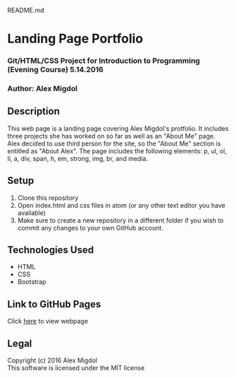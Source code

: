 README.md
# Landing Page Portfolio
### Git/HTML/CSS Project for Introduction to Programming (Evening Course) 5.14.2016
### Author: Alex Migdol

## Description
This web page is a landing page covering Alex Migdol's protfolio.  It includes three projects she has worked on so far as well as an "About Me" page.  Alex decided to use third person for the site, so the "About Me" section is entitled as "About Alex".  The page includes the following elements: p, ul, ol, li, a, div, span, h, em, strong, img, br, and media.

## Setup
1. Clone this repository
2. Open index.html and css files in atom (or any other text editor you have available)
3. Make sure to create a new repository in a different folder if you wish to commit any changes to your own GitHub account.

## Technologies Used
* HTML
* CSS
* Bootstrap

## Link to GitHub Pages
Click [here](amigdol1.github.io/GIt-HTML-CSS-Project) to view webpage

## Legal
Copyright (c) 2016 Alex Migdol <br />
This software is licensed under the MIT license



